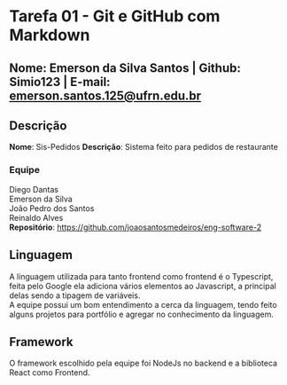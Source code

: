 # Tarefa 01 - Git e GitHub com Markdown

## Nome: Emerson da Silva Santos | Github: Simio123 | E-mail: emerson.santos.125@ufrn.edu.br

## Descrição
**Nome**: Sis-Pedidos 
**Descrição**: Sistema feito para pedidos de restaurante

### Equipe
Diego Dantas <br>
Emerson da Silva <br>
João Pedro dos Santos <br>
Reinaldo Alves <br>
**Repositório**: https://github.com/joaosantosmedeiros/eng-software-2

## Linguagem
A linguagem utilizada para tanto frontend como frontend é o Typescript, feita pelo Google ela adiciona vários elementos ao Javascript, a principal delas sendo a tipagem de variáveis.<br>
A equipe possui um bom entendimento a cerca da linguagem, tendo feito alguns projetos para portfólio e agregar no conhecimento da linguagem.

## Framework
O framework escolhido pela equipe foi NodeJs no backend e a biblioteca React como Frontend. 